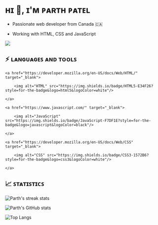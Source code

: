 # ʜɪ 👋, ɪ'ᴍ ᴘᴀʀᴛʜ ᴘᴀᴛᴇʟ



-   Passionate web developer from Canada 🇨🇦

-   Working with HTML, CSS and JavaScript



![](https://komarev.com/ghpvc/?username=Parth-1612&color=yellow&style=flat-square)



## ⚡ ʟᴀɴɢᴜᴀɢᴇꜱ ᴀɴᴅ ᴛᴏᴏʟꜱ



<p align="left">

    <a href="https://developer.mozilla.org/en-US/docs/Web/HTML/" target="_blank">

        <img alt="HTML" src="https://img.shields.io/badge/HTML5-E34F26?style=for-the-badge&logo=html5&logoColor=white"/> 

    </a> 

    <a href="https://www.javascript.com/" target="_blank">

        <img alt="JavaScript" src="https://img.shields.io/badge/JavaScript-F7DF1E?style=for-the-badge&logo=javascript&logoColor=black"/> 

    </a> 

    <a href="https://developer.mozilla.org/en-US/docs/Web/CSS" target="_blank">

        <img alt="CSS" src="https://img.shields.io/badge/CSS3-1572B6?style=for-the-badge&logo=css3&logoColor=white"/> 

    </a> 

</p>



## 📈 ꜱᴛᴀᴛɪꜱᴛɪᴄꜱ



![Parth's streak stats](https://github-readme-streak-stats.herokuapp.com/?user=Parth-1612&theme=dark)



![Parth's GitHub stats](https://github-readme-stats.vercel.app/api?username=Parth-1612&show_icons=true&theme=dark)



![Top Langs](https://github-readme-stats.vercel.app/api/top-langs/?username=Parth-1612&layout=compact&theme=dark)

